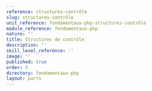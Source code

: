 ```yaml
---
reference: structures-contrôle
slug: structures-contrôle
unit_reference: fondamentaux-php-structures-contrôle
module_reference: fondamentaux-php
nature: ''
title: Structures de contrôle
description: ''
skill_level_reference: ''
image: ''
published: true
order: 5
directory: fondamentaux-php
layout: parts
---
```

